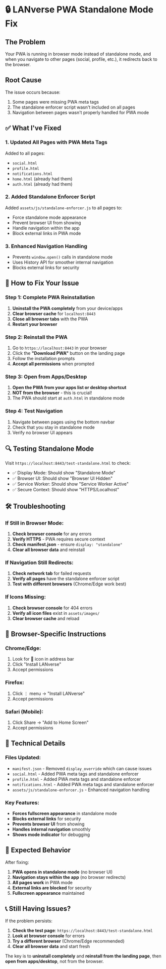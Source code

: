 # 🔒 LANverse PWA Standalone Mode Fix

## The Problem
Your PWA is running in browser mode instead of standalone mode, and when you navigate to other pages (social, profile, etc.), it redirects back to the browser.

## Root Cause
The issue occurs because:
1. Some pages were missing PWA meta tags
2. The standalone enforcer script wasn't included on all pages
3. Navigation between pages wasn't properly handled for PWA mode

## ✅ What I've Fixed

### 1. Updated All Pages with PWA Meta Tags
Added to all pages:
- `social.html`
- `profile.html` 
- `notifications.html`
- `home.html` (already had them)
- `auth.html` (already had them)

### 2. Added Standalone Enforcer Script
Added `assets/js/standalone-enforcer.js` to all pages to:
- Force standalone mode appearance
- Prevent browser UI from showing
- Handle navigation within the app
- Block external links in PWA mode

### 3. Enhanced Navigation Handling
- Prevents `window.open()` calls in standalone mode
- Uses History API for smoother internal navigation
- Blocks external links for security

## 🚀 How to Fix Your Issue

### Step 1: Complete PWA Reinstallation
1. **Uninstall the PWA completely** from your device/apps
2. **Clear browser cache** for `localhost:8443`
3. **Close all browser tabs** with the PWA
4. **Restart your browser**

### Step 2: Reinstall the PWA
1. Go to `https://localhost:8443` in your browser
2. Click the **"Download PWA"** button on the landing page
3. Follow the installation prompts
4. **Accept all permissions** when prompted

### Step 3: Open from Apps/Desktop
1. **Open the PWA from your apps list or desktop shortcut**
2. **NOT from the browser** - this is crucial!
3. The PWA should start at `auth.html` in standalone mode

### Step 4: Test Navigation
1. Navigate between pages using the bottom navbar
2. Check that you stay in standalone mode
3. Verify no browser UI appears

## 🔍 Testing Standalone Mode

Visit `https://localhost:8443/test-standalone.html` to check:
- ✅ Display Mode: Should show "Standalone Mode"
- ✅ Browser UI: Should show "Browser UI Hidden"
- ✅ Service Worker: Should show "Service Worker Active"
- ✅ Secure Context: Should show "HTTPS/Localhost"

## 🛠️ Troubleshooting

### If Still in Browser Mode:
1. **Check browser console** for any errors
2. **Verify HTTPS** - PWA requires secure context
3. **Check manifest.json** - ensure `display: "standalone"`
4. **Clear all browser data** and reinstall

### If Navigation Still Redirects:
1. **Check network tab** for failed requests
2. **Verify all pages** have the standalone enforcer script
3. **Test with different browsers** (Chrome/Edge work best)

### If Icons Missing:
1. **Check browser console** for 404 errors
2. **Verify all icon files** exist in `assets/images/`
3. **Clear browser cache** and reload

## 📱 Browser-Specific Instructions

### Chrome/Edge:
1. Look for 📱 icon in address bar
2. Click "Install LANverse"
3. Accept permissions

### Firefox:
1. Click ⋮ menu → "Install LANverse"
2. Accept permissions

### Safari (Mobile):
1. Click Share → "Add to Home Screen"
2. Accept permissions

## 🔧 Technical Details

### Files Updated:
- `manifest.json` - Removed `display_override` which can cause issues
- `social.html` - Added PWA meta tags and standalone enforcer
- `profile.html` - Added PWA meta tags and standalone enforcer  
- `notifications.html` - Added PWA meta tags and standalone enforcer
- `assets/js/standalone-enforcer.js` - Enhanced navigation handling

### Key Features:
- **Forces fullscreen appearance** in standalone mode
- **Blocks external links** for security
- **Prevents browser UI** from showing
- **Handles internal navigation** smoothly
- **Shows mode indicator** for debugging

## 🎯 Expected Behavior

After fixing:
1. **PWA opens in standalone mode** (no browser UI)
2. **Navigation stays within the app** (no browser redirects)
3. **All pages work** in PWA mode
4. **External links are blocked** for security
5. **Fullscreen appearance** maintained

## 📞 Still Having Issues?

If the problem persists:
1. **Check the test page**: `https://localhost:8443/test-standalone.html`
2. **Look at browser console** for errors
3. **Try a different browser** (Chrome/Edge recommended)
4. **Clear all browser data** and start fresh

The key is to **uninstall completely** and **reinstall from the landing page**, then **open from apps/desktop**, not from the browser. 